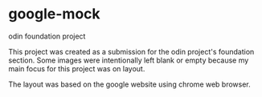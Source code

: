 # google-mock

odin foundation project

This project was created as a submission for the odin project's foundation section. Some images were intentionally left blank or empty because my main focus for this project was on layout.

The layout was based on the google website using chrome web browser.
